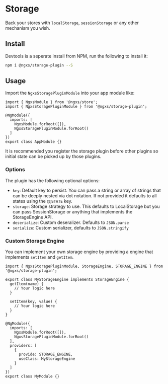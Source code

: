 # Storage
Back your stores with `localStorage`, `sessionStorage` or any other mechanism you wish.

## Install
Devtools is a seperate install from NPM, run the following to install it:

```bash
npm i @ngxs/storage-plugin --S
```

## Usage
Import the `NgxsStoragePluginModule` into your app module like:

```TS
import { NgxsModule } from '@ngxs/store';
import { NgxsStoragePluginModule } from '@ngxs/storage-plugin';

@NgModule({
  imports: [
    NgxsModule.forRoot([]),
    NgxsStoragePluginModule.forRoot()
  ]
})
export class AppModule {}
```

It is recommended you register the storage plugin before other plugins so
initial state can be picked up by those plugins.

### Options
The plugin has the following optional options:

- `key`: Default key to persist. You can pass a string or array of strings that can be deeply nested via dot notation. If not provided it defaults to all states using the `@@STATE` key.
- `storage`: Storage strategy to use. This defaults to LocalStorage but you can pass SessionStorage or anything that implements the StorageEngine API.
- `deserialize`: Custom deseralizer. Defaults to `JSON.parse`
- `serialize`: Custom serializer, defaults to `JSON.stringify`

### Custom Storage Engine
You can implement your own storage engine by providing a engine that
implements `setItem` and `getItem`.

```TS
import { NgxsStoragePluginModule, StorageEngine, STORAGE_ENGINE } from '@ngxs/storage-plugin';

export class MyStorageEngine implements StorageEngine {
  getItem(name) {
    // Your logic here
  }

  setItem(key, value) {
    // Your logic here
  }
}

@NgModule({
  imports: [
    NgxsModule.forRoot([]),
    NgxsStoragePluginModule.forRoot()
  ],
  providers: [
    {
      provide: STORAGE_ENGINE,
      useClass: MyStorageEngine
    }
  ]
})
export class MyModule {}
```
